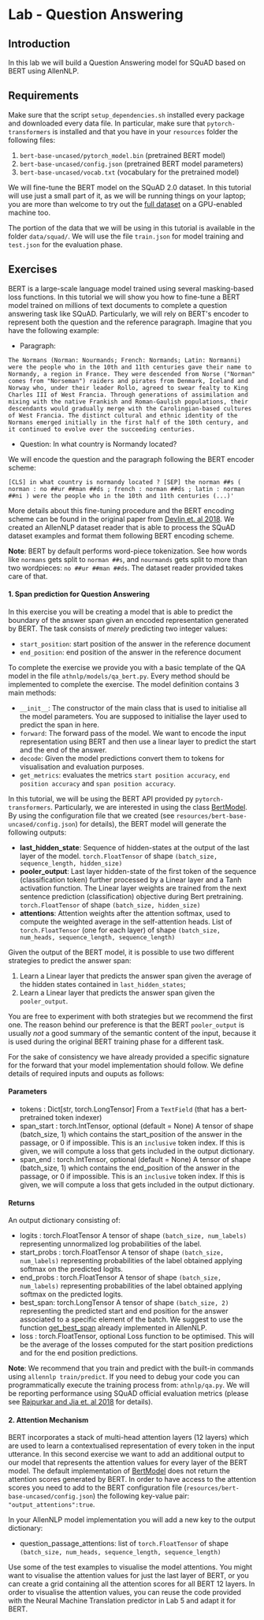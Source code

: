 # Lab - Question Answering

## Introduction

In this lab we will build a Question Answering model for SQuAD based on BERT using AllenNLP. 

## Requirements
Make sure that the script `setup_dependencies.sh` installed every package and downloaded every data file. In particular,
 make sure that `pytorch-transformers` is installed and that you have in your `resources` folder the following files:
 1. `bert-base-uncased/pytorch_model.bin` (pretrained BERT model)
 2. `bert-base-uncased/config.json` (pretrained BERT model parameters)
 2. `bert-base-uncased/vocab.txt` (vocabulary for the pretrained model)

We will fine-tune the BERT model on the SQuAD 2.0 dataset. In this tutorial will use just a small part of it, as we will be 
running things on your laptop; you are more than welcome to try out the [full dataset](https://rajpurkar.github.io/SQuAD-explorer/) on a GPU-enabled machine too.

The portion of the data that we will be using in this tutorial is available in the folder `data/squad/`. We will use the file
`train.json` for model training and `test.json` for the evaluation phase.

## Exercises

BERT is a large-scale language model trained using several masking-based loss functions. In this tutorial we will show you
how to fine-tune a BERT model trained on millions of text documents to complete a question answering task like SQuAD. Particularly,
we will rely on BERT's encoder to represent both the question and the reference paragraph. Imagine that you have the following 
example: 

- Paragraph: 
```
The Normans (Norman: Nourmands; French: Normands; Latin: Normanni) were the people who in the 10th and 11th centuries gave their name to Normandy, a region in France. They were descended from Norse ("Norman" comes from "Norseman") raiders and pirates from Denmark, Iceland and Norway who, under their leader Rollo, agreed to swear fealty to King Charles III of West Francia. Through generations of assimilation and mixing with the native Frankish and Roman-Gaulish populations, their descendants would gradually merge with the Carolingian-based cultures of West Francia. The distinct cultural and ethnic identity of the Normans emerged initially in the first half of the 10th century, and it continued to evolve over the succeeding centuries.
``` 
- Question: In what country is Normandy located?

We will encode the question and the paragraph following the BERT encoder scheme:

```
[CLS] in what country is normandy located ? [SEP] the norman ##s ( norman : no ##ur ##man ##ds ; french : norman ##ds ; latin : norman ##ni ) were the people who in the 10th and 11th centuries (...)'

```

More details about this fine-tuning procedure and the BERT encoding scheme can be found in the original paper from [Devlin et. al 2018](https://arxiv.org/pdf/1810.04805.pdf). 
We created an AllenNLP dataset reader that is able to process the SQuAD dataset examples and format them following
BERT encoding scheme. 

**Note**: BERT by default performs word-piece tokenization. See how words like ``normans`` gets split to ``norman ##s``, 
and ``nourmands`` gets split to more than two wordpieces: ``no ##ur ##man ##ds``. 
The dataset reader provided takes care of that.

#### 1. Span prediction for Question Answering

In this exercise you will be creating a model that is able to predict the boundary of the answer span given
an encoded representation generated by BERT. The task consists of _merely_ predicting two integer values:
 - `start_position`: start position of the answer in the reference document
 - `end_position`: end position of the answer in the reference document

To complete the exercise we provide you with a basic template of the QA model in the file `athnlp/models/qa_bert.py`. Every method should be implemented to complete the exercise. The model definition contains 3 main methods: 

- `__init__`: The constructor of the main class that is used to initialise all the model parameters. You are supposed to initialise the 
layer used to predict the span in here.
- `forward`: The forward pass of the model. We want to encode the input representation using BERT and then use a linear layer to predict 
the start and the end of the answer. 
- `decode`: Given the model predictions convert them to tokens for visualisation and evaluation purposes.
- `get_metrics`: evaluates the metrics `start position accuracy`, `end position accuracy` and `span position accuracy`.

In this tutorial, we will be using the BERT API provided py `pytorch-transformers`. Particularly, we are interested
in using the class [BertModel](https://huggingface.co/pytorch-transformers/model_doc/bert.html#bertmodel). By using the configuration file
that we created (see `resources/bert-base-uncased/config.json`) for details), the BERT model will generate the following outputs:

- **last_hidden_state**: Sequence of hidden-states at the output of the last layer of the model. ``torch.FloatTensor`` of shape ``(batch_size, sequence_length, hidden_size)``
- **pooler_output**: Last layer hidden-state of the first token of the sequence (classification token)
    further processed by a Linear layer and a Tanh activation function. The Linear
    layer weights are trained from the next sentence prediction (classification)
    objective during Bert pretraining. ``torch.FloatTensor`` of shape ``(batch_size, hidden_size)``
- **attentions**: Attention weights after the attention softmax, used to compute the weighted average in the self-attention heads.
List of ``torch.FloatTensor`` (one for each layer) of shape ``(batch_size, num_heads, sequence_length, sequence_length)``

Given the output of the BERT model, it is possible to use two different strategies to predict the answer span:
1. Learn a Linear layer that predicts the answer span given the average of the hidden states contained in `last_hidden_states`;
2. Learn a Linear layer that predicts the answer span given the `pooler_output`.

You are free to experiment with both strategies but we recommend the first one. The reason behind our preference is that 
the BERT `pooler_output` is usually *not* a good summary of the semantic content of the input, because it is used 
during the original BERT training phase for a different task.

For the sake of consistency we have already provided a specific signature for the forward that your model implementation 
should follow. We define details of required inputs and ouputs as follows:

#### Parameters
- tokens : Dict[str, torch.LongTensor]
    From a ``TextField`` (that has a bert-pretrained token indexer)
- span_start : torch.IntTensor, optional (default = None)
    A tensor of shape (batch_size, 1) which contains the start_position of the answer
    in the passage, or 0 if impossible. This is an `inclusive` token index.
    If this is given, we will compute a loss that gets included in the output dictionary.
- span_end : torch.IntTensor, optional (default = None)
    A tensor of shape (batch_size, 1) which contains the end_position of the answer
    in the passage, or 0 if impossible. This is an `inclusive` token index.
    If this is given, we will compute a loss that gets included in the output dictionary.

#### Returns
  
An output dictionary consisting of:
- logits : torch.FloatTensor
    A tensor of shape ``(batch_size, num_labels)`` representing
    unnormalized log probabilities of the label.
- start_probs : torch.FloatTensor
    A tensor of shape ``(batch_size, num_labels)`` representing
    probabilities of the label obtained applying softmax on the predicted logits.
- end_probs : torch.FloatTensor
    A tensor of shape ``(batch_size, num_labels)`` representing
    probabilities of the label obtained applying softmax on the predicted logits.
- best_span: torch.LongTensor
    A tensor of shape ``(batch_size, 2)`` representing the predicted start and end position for the answer
    associated to a specific element of the batch. We suggest to use the function [get_best_span](https://allenai.github.io/allennlp-docs/api/allennlp.models.reading_comprehension.html?highlight=get_best_span#allennlp.models.reading_comprehension.util.get_best_span) already 
    implemented in AllenNLP.
- loss : torch.FloatTensor, optional
    Loss function to be optimised. This will be the average of the losses computed for the start position predictions 
    and for the end position predictions.
    
**Note**: We recommend that you train and predict with the built-in commands using ``allennlp train/predict``. If you
need to debug your code you can programmatically execute the training process from: ``athnlp/qa.py``.
We will be reporting performance using SQuAD official evaluation metrics (please see [Rajpurkar and Jia et. al 2018](http://arxiv.org/abs/1806.03822) for details).   


#### 2. Attention Mechanism

BERT incorporates a stack of multi-head attention layers (12 layers) which are used to learn a contextualised representation
of every token in the input utterance. In this second exercise we want to add an additional output to our model
that represents the attention values for every layer of the BERT model. The default implementation of [BertModel](https://huggingface.co/pytorch-transformers/model_doc/bert.html#bertmodel) does not return the attention scores generated by BERT. In order to have access to the attention scores you need to add to the BERT configuration file (`resources/bert-base-uncased/config.json`) the following key-value pair: `"output_attentions":true`.

In your AllenNLP model implementation you will add a new key to the output dictionary: 

- question_passage_attentions: list of ``torch.FloatTensor`` of shape ``(batch_size, num_heads, sequence_length, sequence_length)``

Use some of the test examples to visualise the model attentions. You might want to visualise the attention values
for just the last layer of BERT, or you can create a grid containing all the attention scores for
all BERT 12 layers. In order to visualise the attention values, you can reuse the code provided with the 
Neural Machine Translation predictor in Lab 5 and adapt it for BERT.
